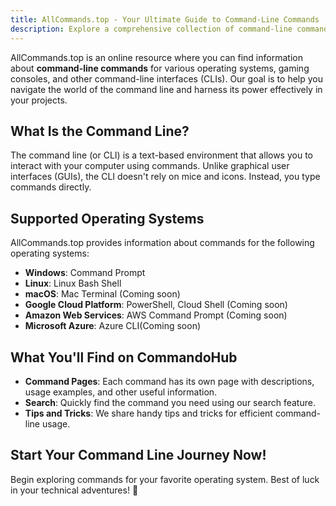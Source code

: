 ```yaml
---
title: AllCommands.top - Your Ultimate Guide to Command-Line Commands
description: Explore a comprehensive collection of command-line commands for various operating systems, gaming consoles, and other CLI interfaces. CommandoHub provides detailed descriptions, usage examples, and tips to enhance your command-line skills. Start your journey now!
---
```


AllCommands.top is an online resource where you can find information about **command-line commands** for various operating systems, gaming consoles, and other command-line interfaces (CLIs). Our goal is to help you navigate the world of the command line and harness its power effectively in your projects.

## What Is the Command Line?

The command line (or CLI) is a text-based environment that allows you to interact with your computer using commands. Unlike graphical user interfaces (GUIs), the CLI doesn't rely on mice and icons. Instead, you type commands directly.

## Supported Operating Systems

AllCommands.top provides information about commands for the following operating systems:

- **Windows**: Command Prompt
- **Linux**: Linux Bash Shell
- **macOS**: Mac Terminal (Coming soon)
- **Google Cloud Platform**: PowerShell, Cloud Shell (Coming soon)
- **Amazon Web Services**: AWS Command Prompt (Coming soon)
- **Microsoft Azure**: Azure CLI(Coming soon)

## What You'll Find on CommandoHub

- **Command Pages**: Each command has its own page with descriptions, usage examples, and other useful information.
- **Search**: Quickly find the command you need using our search feature.
- **Tips and Tricks**: We share handy tips and tricks for efficient command-line usage.

## Start Your Command Line Journey Now!

Begin exploring commands for your favorite operating system. Best of luck in your technical adventures! 🚀